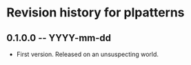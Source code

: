 # Revision history for plpatterns

## 0.1.0.0 -- YYYY-mm-dd

* First version. Released on an unsuspecting world.
